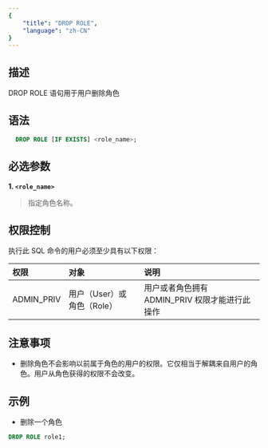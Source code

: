 ```yaml
---
{
    "title": "DROP ROLE",
    "language": "zh-CN"
}
---
```


## 描述

DROP ROLE 语句用于用户删除角色

## 语法

```sql
  DROP ROLE [IF EXISTS] <role_name>;
```

## 必选参数

**1. `<role_name>`**

> 指定角色名称。

## 权限控制

执行此 SQL 命令的用户必须至少具有以下权限：

| 权限         | 对象         | 说明            |
|:------------|:------------|:--------------|
| ADMIN_PRIV  | 用户（User）或 角色（Role） | 用户或者角色拥有 ADMIN_PRIV 权限才能进行此操作 |

## 注意事项

- 删除角色不会影响以前属于角色的用户的权限。它仅相当于解耦来自用户的角色。用户从角色获得的权限不会改变。

## 示例

- 删除一个角色

```sql
DROP ROLE role1;
```

